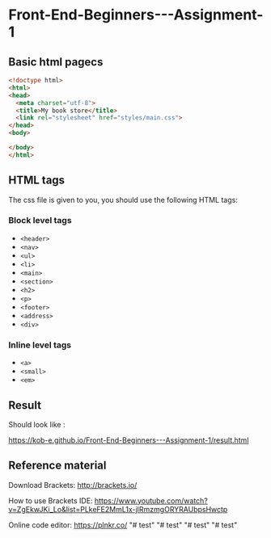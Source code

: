 # Front-End-Beginners---Assignment-1

## Basic html pagecs
```HTML
<!doctype html>
<html>
<head>
  <meta charset="utf-8">
  <title>My book store</title>
  <link rel="stylesheet" href="styles/main.css">
</head>
<body>

</body>
</html>
```

## HTML tags

The css file is given to you, you should use the following HTML tags:

### Block level tags
* `<header>`
* `<nav>`
* `<ul>`
* `<li>`
* `<main>`
* `<section>`
* `<h2>`
* `<p>`
* `<footer>`
* `<address>`
* `<div>`

### Inline level tags
* `<a>`
* `<small>`
* `<em>`


## Result
Should look like :

https://kob-e.github.io/Front-End-Beginners---Assignment-1/result.html

## Reference material
Download Brackets:
http://brackets.io/

How to use Brackets IDE:
https://www.youtube.com/watch?v=ZgEkwJKi_Lo&list=PLkeFE2MmL1x-jIRmzmgORYRAUbpsHwctp

Online code editor:
https://plnkr.co/
"# test" 
"# test" 
"# test" 
"# test" 
